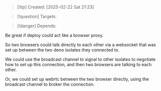 
>[!tip] Created: [2025-02-22 Sat 21:23]

>[!question] Targets: 

>[!danger] Depends: 

Be great if deploy could act like a browser proxy.

So two browsers could talk directly to each other via a websocket that was set up between the two deno isolates they connected to.

We could use the broadcast channel to signal to other isolates to negotiate how to set up this connection, and then two browsers are talking to each other.

Or, we could set up webrtc between the two browser directly, using the broadcast channel to broker the connection.

